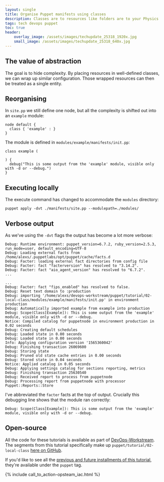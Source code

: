 ```yaml
---
layout: single
title: Organise Puppet manifests using classes
description: Classes are to resources like folders are to your Physics revision notes.
tags: tech devops puppet
toc: true
header:
    overlay_image: /assets/images/techupdate_25318_1920x.jpg
    small_image: /assets/images/techupdate_25318_640x.jpg
---
```


## The value of abstraction
The goal is to hide complexity.  By placing resources in well-defined classes, we can wrap up similar configuration.
Those wrapped resources can then be treated as a single entity.

## Reorganising
In `site.pp` we still define one node, but all the complexity is shifted out into an `example` module:
```
node default {
  class { 'example' : }
}
```

The module is defined in `modules/example/manifests/init.pp`:
```
class example (

) {
  debug("This is some output from the 'example' module, visible only with -d or --debug.")
}
```

## Executing locally
The execute command has changed to accommodate the `modules` directory:
```
puppet apply -dvt ./manifests/site.pp --modulepath=./modules/
```

## Verbose output
As we've using the `-dvt` flags the output has become a lot more verbose:
```
Debug: Runtime environment: puppet_version=6.7.2, ruby_version=2.5.3, run_mode=user, default_encoding=UTF-8
Debug: Loading external facts from /home/alexs/.puppetlabs/opt/puppet/cache/facts.d
Debug: Facter: loading external fact directories from config file
Debug: Facter: fact "facterversion" has resolved to "3.14.2".
Debug: Facter: fact "aio_agent_version" has resolved to "6.7.2".
...

...
Debug: Facter: fact "fips_enabled" has resolved to false.
Debug: Reset text domain to :production
Debug: importing '/home/alexs/devops-workstream/puppet/tutorial/02-local-class/modules/example/manifests/init.pp' in environment production
Debug: Automatically imported example from example into production
Debug: Scope(Class[Example]): This is some output from the 'example' module, visible only with -d or --debug.
Notice: Compiled catalog for puppetnode in environment production in 0.02 seconds
Debug: Creating default schedules
Debug: Loaded state in 0.00 seconds
Debug: Loaded state in 0.00 seconds
Info: Applying configuration version '1565360042'
Debug: Finishing transaction 26069600
Debug: Storing state
Debug: Pruned old state cache entries in 0.00 seconds
Debug: Stored state in 0.04 seconds
Notice: Applied catalog in 0.05 seconds
Debug: Applying settings catalog for sections reporting, metrics
Debug: Finishing transaction 25630540
Debug: Received report to process from puppetnode
Debug: Processing report from puppetnode with processor Puppet::Reports::Store
```

I've abbreviated the `facter` facts at the top of output.  Crucially this debugging line shows that the module ran correctly:
```
Debug: Scope(Class[Example]): This is some output from the 'example' module, visible only with -d or --debug.
```

## Open-source
All the code for these tutorials is available as part of [DevOps-Workstream](https://github.com/lightenna/devops-workstream). 
The segments from this tutorial specifically make up `puppet/tutorial/02-local-class` [here on GitHub](https://github.com/lightenna/devops-workstream/tree/master/puppet/tutorial/).

If you'd like to see all the [previous and future installments of this tutorial](/tech/puppet), they're available under the `puppet` tag.

{% include call_to_action-opsteam_iac.html %}
